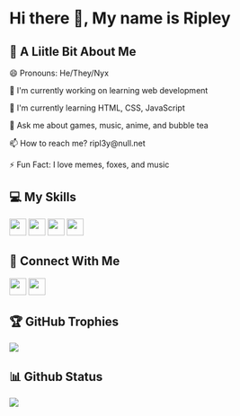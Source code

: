 # Hi there 👋, My name is Ripley

## 💫 A Liitle Bit About Me
<p>😄 Pronouns: He/They/Nyx
<p>🔭 I'm currently working on learning web development</p>
<p>🌱 I'm currently learning HTML, CSS, JavaScript</p>
<p>💬 Ask me about games, music, anime, and bubble tea</p>
<p>📫 How to reach me? ripl3y@null.net</p>
<p>⚡ Fun Fact: I love memes, foxes, and music</p>

## 💻 My Skills
<p>
<img src="https://img.shields.io/badge/python-3670A0?style=for-the-badge&logo=python&logoColor=ffdd54" style="margin-bottom: 4px;" height="30px">
<img src="https://img.shields.io/badge/javascript-%23323330.svg?style=for-the-badge&logo=javascript&logoColor=%23F7DF1E" style="margin-bottom: 4px;" height="30px">
<img src="https://img.shields.io/badge/html5-%23E34F26.svg?style=for-the-badge&logo=html5&logoColor=white" style="margin-bottom: 4px;" height="30px">
<img src="https://img.shields.io/badge/css3-%231572B6.svg?style=for-the-badge&logo=css3&logoColor=white" style="margin-bottom: 4px;" height="30px">
</p>

## 👥 Connect With Me
<p>
<a href="https://twitter.com/ripley#5157"><img src="https://img.shields.io/badge/Discord-%237289DA.svg?style=for-the-badge&logo=discord&logoColor=white" style="margin-bottom: 4px;" height="30px" target="_blank"></a>
<a href="https://www.reddit.com/user/Nya_Senpai"><img src="https://img.shields.io/badge/Reddit-FF4500?style=for-the-badge&logo=reddit&logoColor=white" style="margin-bottom: 4px;" height="30px" target="_blank"></a>
</p>

## 🏆 GitHub Trophies

<p><img src="https://github-profile-trophy.vercel.app/?username=ripl3yy">
</p>

## 📊 Github Status

<p><img src="https://metrics.lecoq.io/ripl3yy"><p>
